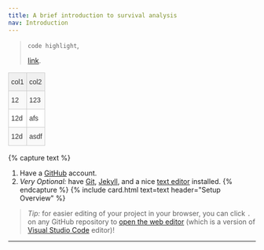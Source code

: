 ```yaml
---
title: A brief introduction to survival analysis
nav: Introduction
---
```


> `code highlight`,
> 
> [link](https://github.com/join).


<style type="text/css">
.tg  {border-collapse:collapse;border-color:#ccc;border-spacing:0;}
.tg td{background-color:#fff;border-color:#ccc;border-style:solid;border-width:1px;color:#333;
  font-family:Arial, sans-serif;font-size:14px;overflow:hidden;padding:10px 5px;word-break:normal;}
.tg th{background-color:#f0f0f0;border-color:#ccc;border-style:solid;border-width:1px;color:#333;
  font-family:Arial, sans-serif;font-size:14px;font-weight:normal;overflow:hidden;padding:10px 5px;word-break:normal;}
.tg .tg-buh4{background-color:#f9f9f9;text-align:left;vertical-align:top}
.tg .tg-0lax{text-align:left;vertical-align:top}
</style>
<table class="tg">
<thead>
  <tr>
    <th class="tg-0lax">col1</th>
    <th class="tg-0lax">col2</th>
  </tr>
</thead>
<tbody>
  <tr>
    <td class="tg-buh4">12</td>
    <td class="tg-buh4">123</td>
  </tr>
  <tr>
    <td class="tg-0lax">12d</td>
    <td class="tg-0lax">afs</td>
  </tr>
  <tr>
    <td class="tg-buh4">12d</td>
    <td class="tg-buh4">asdf</td>
  </tr>
</tbody>
</table>


{% capture text %}
1. Have a [GitHub](https://github.com) account.
2. *Very Optional:* have [Git](https://git-scm.com/), [Jekyll](https://jekyllrb.com/), and a nice [text editor](https://code.visualstudio.com/) installed.
{% endcapture %}
{% include card.html text=text header="Setup Overview" %}

> *Tip:* for easier editing of your project in your browser, you can click `.` on any GitHub repository to [open the web editor](https://docs.github.com/en/codespaces/the-githubdev-web-based-editor) (which is a version of [Visual Studio Code](https://code.visualstudio.com/) editor)!
>

-------------
